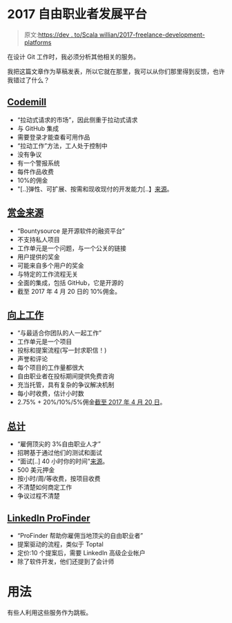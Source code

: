# 2017 自由职业者发展平台

> 原文:[https://dev . to/Scala willian/2017-freelance-development-platforms](https://dev.to/scalawilliam/2017-freelance-development-platforms)

在设计 Git 工作时，我必须分析其他相关的服务。

我把这篇文章作为草稿发表，所以它就在那里，我可以从你们那里得到反馈，也许我错过了什么？

## [Codemill](http://codemill.io)

*   “拉动式请求的市场”，因此侧重于拉动式请求
*   与 GitHub 集成
*   需要登录才能查看可用作品
*   “拉动工作”方法，工人处于控制中
*   没有争议
*   有一个警报系统
*   每件作品收费
*   10%的佣金
*   "[..]弹性、可扩展、按需和现收现付的开发能力[..】[来源](http://codemill.io/get-your-kernel-module-developed)。

## [赏金来源](https://www.bountysource.com/)

*   “Bountysource 是开源软件的融资平台”
*   不支持私人项目
*   工作单元是一个问题，与一个公关的链接
*   用户提供的奖金
*   可能来自多个用户的奖金
*   与特定的工作流程无关
*   全面的集成，包括 GitHub，它是开源的
*   截至 2017 年 4 月 20 日的 10%佣金。

## [向上工作](https://www.upwork.com/)

*   “与最适合你团队的人一起工作”
*   工作单元是一个项目
*   投标和提案流程(写一封求职信！)
*   声誉和评论
*   每个项目的工作量都很大
*   自由职业者在投标期间提供免费咨询
*   充当托管，具有复杂的争议解决机制
*   每小时收费，估计小时数
*   2.75% + 20%/10%/5%佣金[截至 2017 年 4 月 20 日](https://www.upwork.com/i/pricing/clients/)。

## [总计](https://www.toptal.com/)

*   “雇佣顶尖的 3%自由职业人才”
*   招聘基于通过他们的测试和面试
*   “面试[..] 40 小时你的时间"[来源](https://news.ycombinator.com/item?id=12303148)。
*   500 美元押金
*   按小时/周/等收费，按项目收费
*   不清楚如何商定工作
*   争议过程不清楚

## [LinkedIn ProFinder](https://www.linkedin.com/profinder)

*   “ProFinder 帮助你雇佣当地顶尖的自由职业者”
*   提案驱动的流程，类似于 Toptal
*   定价:10 个提案后，需要 LinkedIn 高级企业帐户
*   除了软件开发，他们还提到了会计师

# 用法

有些人利用这些服务作为跳板。